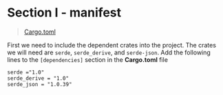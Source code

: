 # Section I - manifest

> [Cargo.toml](https://github.com/dsietz/rust-daas/blob/master/Cargo.toml)

First we need to include the dependent crates into the project. The crates we will need are `serde`, `serde_derive`, and `serde-json`. Add the following lines to the `[dependencies]` section in the **Cargo.toml** file

```text
serde ="1.0"
serde_derive = "1.0"
serde_json = "1.0.39"
```

